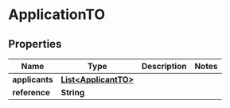 
# ApplicationTO

## Properties
Name | Type | Description | Notes
------------ | ------------- | ------------- | -------------
**applicants** | [**List&lt;ApplicantTO&gt;**](ApplicantTO.md) |  | 
**reference** | **String** |  | 



